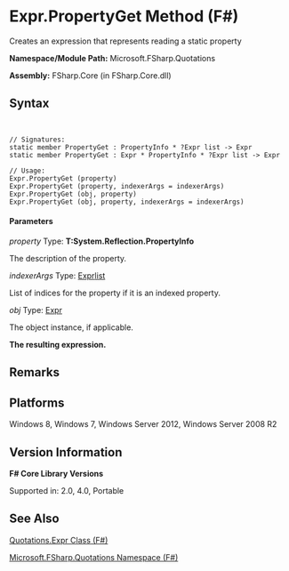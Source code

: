 # Expr.PropertyGet Method (F#)

Creates an expression that represents reading a static property

**Namespace/Module Path:** Microsoft.FSharp.Quotations

**Assembly:** FSharp.Core (in FSharp.Core.dll)


## Syntax


```


// Signatures:
static member PropertyGet : PropertyInfo * ?Expr list -> Expr
static member PropertyGet : Expr * PropertyInfo * ?Expr list -> Expr

// Usage:
Expr.PropertyGet (property)
Expr.PropertyGet (property, indexerArgs = indexerArgs)
Expr.PropertyGet (obj, property)
Expr.PropertyGet (obj, property, indexerArgs = indexerArgs)

```



#### Parameters
*property*
Type: **T:System.Reflection.PropertyInfo**


The description of the property.


*indexerArgs*
Type: [Expr](http://msdn.microsoft.com/en-us/library/ed6a2caf-69d4-45c2-ab97-e9b3be9bce65)[list](http://msdn.microsoft.com/en-us/library/c627b668-477b-4409-91ed-06d7f1b3e4a7)


List of indices for the property if it is an indexed property.


*obj*
Type: [Expr](http://msdn.microsoft.com/en-us/library/ed6a2caf-69d4-45c2-ab97-e9b3be9bce65)


The object instance, if applicable.



**The resulting expression.**
## Remarks

## Platforms
Windows 8, Windows 7, Windows Server 2012, Windows Server 2008 R2


## Version Information
**F# Core Library Versions**

Supported in: 2.0, 4.0, Portable




## See Also
[Quotations.Expr Class &#40;F&#35;&#41;](Quotations.Expr-Class-%5BFSharp%5D.md)

[Microsoft.FSharp.Quotations Namespace &#40;F&#35;&#41;](Microsoft.FSharp.Quotations-Namespace-%5BFSharp%5D.md)

